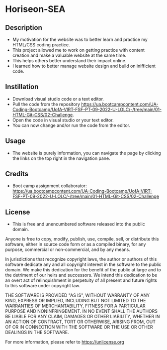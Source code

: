 # Horiseon-SEA

## Description
* My motivation for the website was to better learn and practice my HTML/CSS coding practice.
* This project allowed me to work on getting practice with content creation and make a valuable website at the same time.
* This helps others better understand their impact online.
* I learned how to better manage website design and build on inifficient code.

## Instillation
* Download visual studio code or a text editor.
* Pull the code from the repository https://ua.bootcampcontent.com/UA-Coding-Bootcamp/UofA-VIRT-FSF-PT-09-2022-U-LOLC/-/tree/main/01-HTML-Git-CSS/02-Challenge.
* Open the code in visual studio or your text editor.
* You can now change and/or run the code from the editor.
## Usage
* The website is purely information, you can navigate the page by clicking the links on the top right in the navigation pane.
## Credits
* Boot camp assignment collaborator: https://ua.bootcampcontent.com/UA-Coding-Bootcamp/UofA-VIRT-FSF-PT-09-2022-U-LOLC/-/tree/main/01-HTML-Git-CSS/02-Challenge
## License
* This is free and unencumbered software released into the public domain.

Anyone is free to copy, modify, publish, use, compile, sell, or
distribute this software, either in source code form or as a compiled
binary, for any purpose, commercial or non-commercial, and by any
means.

In jurisdictions that recognize copyright laws, the author or authors
of this software dedicate any and all copyright interest in the
software to the public domain. We make this dedication for the benefit
of the public at large and to the detriment of our heirs and
successors. We intend this dedication to be an overt act of
relinquishment in perpetuity of all present and future rights to this
software under copyright law.

THE SOFTWARE IS PROVIDED "AS IS", WITHOUT WARRANTY OF ANY KIND,
EXPRESS OR IMPLIED, INCLUDING BUT NOT LIMITED TO THE WARRANTIES OF
MERCHANTABILITY, FITNESS FOR A PARTICULAR PURPOSE AND NONINFRINGEMENT.
IN NO EVENT SHALL THE AUTHORS BE LIABLE FOR ANY CLAIM, DAMAGES OR
OTHER LIABILITY, WHETHER IN AN ACTION OF CONTRACT, TORT OR OTHERWISE,
ARISING FROM, OUT OF OR IN CONNECTION WITH THE SOFTWARE OR THE USE OR
OTHER DEALINGS IN THE SOFTWARE.

For more information, please refer to <https://unlicense.org>